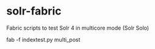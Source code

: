 solr-fabric
===========

Fabric scripts to test Solr 4 in multicore mode (Solr Solo)


fab -f indextest.py multi_post